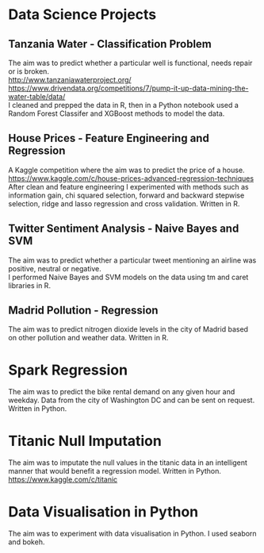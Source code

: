 # Data Science Projects

## Tanzania Water - Classification Problem
The aim was to predict whether a particular well is functional, needs repair or is broken.
</br>http://www.tanzaniawaterproject.org/
</br>https://www.drivendata.org/competitions/7/pump-it-up-data-mining-the-water-table/data/
</br>I cleaned and prepped the data in R, then in a Python notebook used a Random Forest Classifer and XGBoost methods to model the data.

## House Prices - Feature Engineering and Regression
A Kaggle competition where the aim was to predict the price of a house.
</br>https://www.kaggle.com/c/house-prices-advanced-regression-techniques
</br>After clean and feature engineering I experimented with methods such as information gain, chi squared selection, forward and backward stepwise selection, ridge and lasso regression and cross validation. Written in R.

## Twitter Sentiment Analysis - Naive Bayes and SVM
The aim was to predict whether a particular tweet mentioning an airline was positive, neutral or negative.
</br>I performed Naive Bayes and SVM models on the data using tm and caret libraries in R.

## Madrid Pollution - Regression
The aim was to predict nitrogen dioxide levels in the city of Madrid based on other pollution and weather data. Written in R.

# Spark Regression
The aim was to predict the bike rental demand on any given hour and weekday. Data from the city of Washington DC and can be sent on request. Written in Python.

# Titanic Null Imputation
The aim was to imputate the null values in the titanic data in an intelligent manner that would benefit a regression model. Written in Python.
</br>https://www.kaggle.com/c/titanic

# Data Visualisation in Python
The aim was to experiment with data visualisation in Python. I used seaborn and bokeh.
